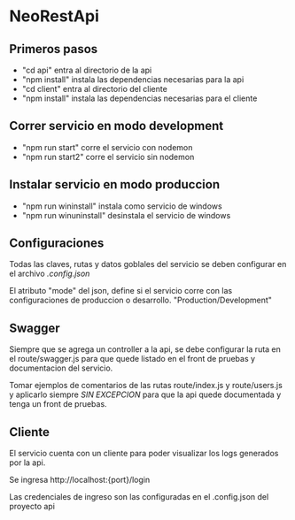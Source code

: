 # NeoRestApi

## Primeros pasos
* "cd api" entra al directorio de la api
* "npm install" instala las dependencias necesarias para la api
* "cd client"  entra al directorio del cliente
* "npm install" instala las dependencias necesarias para el cliente

## Correr servicio en modo development
* "npm run start" corre el servicio con nodemon
* "npm run start2" corre el servicio sin nodemon

## Instalar servicio en modo produccion
* "npm run wininstall" instala como servicio de windows
* "npm run winuninstall" desinstala el servicio de windows

## Configuraciones

Todas las claves, rutas y datos goblales del servicio se deben configurar en el archivo *.config.json*

El atributo "mode" del json, define si el servicio corre con las configuraciones de produccion o desarrollo. "Production/Development"

## Swagger

Siempre que se agrega un controller a la api, se debe configurar la ruta en el route/swagger.js para que quede listado en el front de pruebas y documentacion del servicio.

Tomar ejemplos de comentarios de las rutas route/index.js y route/users.js y aplicarlo siempre _*SIN EXCEPCION*_ para que la api quede documentada y tenga un front de pruebas.

## Cliente

El servicio cuenta con un cliente para poder visualizar los logs generados por la api. 

Se ingresa http://localhost:{port}/login

Las credenciales de ingreso son las configuradas en el .config.json del proyecto api